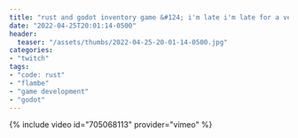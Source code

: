 ```yaml
---
title: "rust and godot inventory game &#124; i'm late i'm late for a very important date &#124; oh gosh what am i even doing &#124; please help typing is hard"
date: "2022-04-25T20:01:14-0500"
header:
  teaser: "/assets/thumbs/2022-04-25-20-01-14-0500.jpg"
categories:
- "twitch"
tags:
- "code: rust"
- "flambe"
- "game development"
- "godot"
---
```

{% include video id="705068113" provider="vimeo" %}
